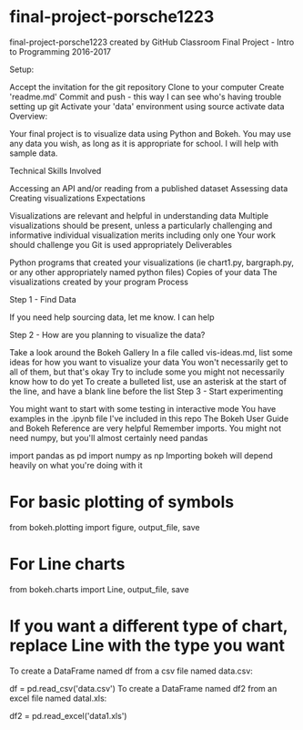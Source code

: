 # final-project-porsche1223
final-project-porsche1223 created by GitHub Classroom
Final Project - Intro to Programming 2016-2017

Setup:

Accept the invitation for the git repository
Clone to your computer
Create 'readme.md'
Commit and push - this way I can see who's having trouble setting up git
Activate your 'data' environment using source activate data
Overview:

Your final project is to visualize data using Python and Bokeh. You may use any data you wish, as long as it is appropriate for school. I will help with sample data.

Technical Skills Involved

Accessing an API and/or reading from a published dataset
Assessing data
Creating visualizations
Expectations

Visualizations are relevant and helpful in understanding data
Multiple visualizations should be present, unless a particularly challenging and informative individual visualization merits including only one
Your work should challenge you
Git is used appropriately
Deliverables

Python programs that created your visualizations (ie chart1.py, bargraph.py, or any other appropriately named python files)
Copies of your data
The visualizations created by your program
Process

Step 1 - Find Data

If you need help sourcing data, let me know. I can help

Step 2 - How are you planning to visualize the data?

Take a look around the Bokeh Gallery
In a file called vis-ideas.md, list some ideas for how you want to visualize your data
You won't necessarily get to all of them, but that's okay
Try to include some you might not necessarily know how to do yet
To create a bulleted list, use an asterisk at the start of the line, and have a blank line before the list
Step 3 - Start experimenting

You might want to start with some testing in interactive mode
You have examples in the .ipynb file I've included in this repo
The Bokeh User Guide and Bokeh Reference are very helpful
Remember imports. You might not need numpy, but you'll almost certainly need pandas

import pandas as pd
import numpy as np
Importing bokeh will depend heavily on what you're doing with it

# For basic plotting of symbols
from bokeh.plotting import figure, output_file, save

# For Line charts
from bokeh.charts import Line, output_file, save
# If you want a different type of chart, replace Line with the type you want
To create a DataFrame named df from a csv file named data.csv:

df = pd.read_csv('data.csv')
To create a DataFrame named df2 from an excel file named datal.xls:

df2 = pd.read_excel('data1.xls')
